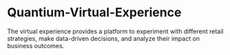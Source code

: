 # Quantium-Virtual-Experience
The virtual experience provides a platform to experiment with different retail strategies, make data-driven decisions, and analyze their impact on business outcomes.

